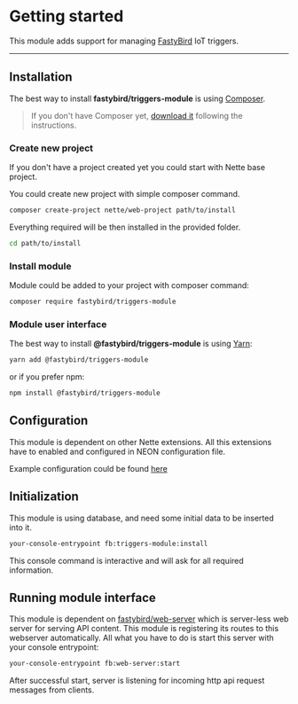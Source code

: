 # Getting started

This module adds support for managing [FastyBird](https://www.fastybird.com) IoT triggers.

***

## Installation

The best way to install **fastybird/triggers-module** is using [Composer](https://getcomposer.org/).

> If you don't have Composer yet, [download it](https://getcomposer.org/download/) following the instructions.

### Create new project

If you don't have a project created yet you could start with Nette base project.

You could create new project with simple composer command.

```sh
composer create-project nette/web-project path/to/install
```

Everything required will be then installed in the provided folder.

```sh
cd path/to/install
```

### Install module

Module could be added to your project with composer command:

```sh
composer require fastybird/triggers-module
```

### Module user interface

The best way to install **@fastybird/triggers-module** is using [Yarn](https://yarnpkg.com/):

```sh
yarn add @fastybird/triggers-module
```

or if you prefer npm:

```sh
npm install @fastybird/triggers-module
```

## Configuration

This module is dependent on other Nette extensions. All this extensions have to enabled and configured in NEON
configuration file.

Example configuration could be
found [here](https://github.com/FastyBird/triggers-module/blob/main/config/example.neon)

## Initialization

This module is using database, and need some initial data to be inserted into it.

```sh
your-console-entrypoint fb:triggers-module:install
```

This console command is interactive and will ask for all required information.

## Running module interface

This module is dependent on [fastybird/web-server](https://github.com/FastyBird/web-server) which is server-less web
server for serving API content. This module is registering its routes to this webserver automatically. All what you have
to do is start this server with your console entrypoint:

```sh
your-console-entrypoint fb:web-server:start
```

After successful start, server is listening for incoming http api request messages from clients.
